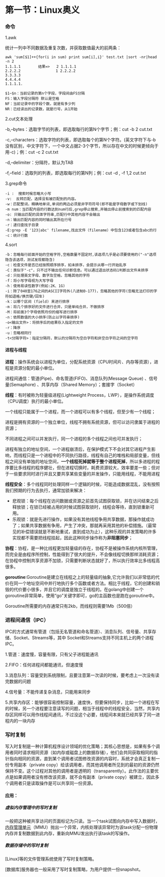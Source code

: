 # 第一节：Linux奥义

### 命令

1.awk

统计一列中不同数据及重复次数，并获取数值最大的前两条：

```shell
awk 'sum[$1]++{for(i in sum) print sum[i],i}' test.txt |sort -nr|head -n 2
1.1.1.1        结果=>   2 1.1.1.1 
2.2.2.2	               1 2.2.2.2	
3.3.3.3					
4.4.4.4					
1.1.1.1.
```

```shell
$1~$n：当前记录的第n个字段，字段间由FS分隔
FS：输入字段分隔符 默认是空格
NF：当前记录中的字段个数，就是有多少列
NR：已经读出的记录数，就是行号，从1开始
```

2.cut文本处理

-b,–bytes：选取字节的列表，即选取每行的第N个字节；例：cut -b 2 cut.txt

-c,–characters：选取字符的列表，即选取每个的第N个字符。(英文字符下与-b没有区别，中文字符下，一个中文占据2-3个字节，所以存在中文的时候更倾向于用-c)；例：cut -c 2 cut.txt

-d,–delimiter：分隔符，默认为TAB

-f,–field：选取列的列表，即选取每行的第N列；例：cut -d , -f 1,2 cut.txt

3.grep命令

```shell
-i :  搜索时候忽略大小写
-v:  反转匹配，选择没有被匹配到的内容。
-w：匹配整词，精确地单词,单词的两边必须是非字符符号(即不能是字母数字或下划线)
-m num：当匹配内容的行数达到num行后,grep停止搜索,并输出停止前搜索到的匹配内容
-o: 只输出匹配的具体字符串,匹配行中其他内容不会输出
-n：输出匹配内容的同时输出其所在行号
-r：递归查找子目录
-E:grep -E '123|abc' filename,找出文件（filename）中包含123或者包含abc的行
-c：统计行数
```

4.sort

```shell
-b：忽略每行前面开始的空格字符,空格数量不固定时,该选项几乎是必须要使用的("-n"选项隐含该选项，测试发现都隐含)
-c：检查文件是否已经按照顺序排序，如未排序，会提示从哪一行开始乱序
-C：类似于"-c"，只不过不输出任何诊断信息。可以通过退出状态码1判断出文件未排序
-d：只处理英文字母、数字及空格，忽略其他的字符
-f：将小写字母视为大写字母
-h：使用易读性数字(例如:2K、1G)
-i：除了040至176之间的ASCII字符外(八进制0-177)，忽略其他的字符(忽略无法打印的字符如退格/换页键/回车)
-k：以哪个区间 (field) 来进行排序
-m：将几个排序好的文件进行合并，只是单纯合并，不做排序
-M：将前面3个字母依照月份的缩写进行排序
-n：依照数值的大小排序(防止以字符串排序)
-o<输出文件>：将排序后的结果存入指定的文件
-r：降序
-u：忽略相同行
-t<分隔字符>：指定分隔符，默认的分隔符为空白字符和非空白字符之间的空字符
```

#### 进程与线程

**进程**：操作系统会以进程为单位，分配系统资源（CPU时间片、内存等资源），进程是资源分配的最小单位。

进程间通信：管道(Pipe)、命名管道(FIFO)、消息队列(Message Queue) 、信号量(Semaphore) 、共享内存（Shared Memory）；套接字（Socket）

**线程**：有时被称为轻量级进程(Lightweight Process，LWP），是操作系统调度（CPU调度）执行的最小单位。

一个线程只能属于一个进程，而一个进程可以有多个线程，但至少有一个线程；

进程是拥有资源的一个独立单位，线程不拥有系统资源，但可以访问隶属于进程的资源；

不同进程之间可以并发执行，同一个进程的多个线程之间也可并发执行；

进程有独立的地址空间，一个进程崩溃后，在保护模式下不会对其它进程产生影响，而线程只是一个进程中的不同执行路径，线程有自己的堆栈和局部变量，但线程之间没有单独的地址空间，**一个线程死掉就等于整个进程死掉**，所以多进程的程序要比多线程的程序健壮，但在进程切换时，耗费资源较大，效率要差一些；但对于一些要求同时进行并且又要共享某些变量的并发操作，只能用线程，不能用进程

**线程安全**：多个线程同时处理同样一个逻辑的时候，可能造成数据混乱，没有按照我们预期的行为去执行，通常加锁来解决：

- 悲观锁：每个线程在访问数据或资源之前首先试图获取锁，并在访问结束之后释放锁；在锁已经被占用的时候试图获取锁时，线程会等待，直到锁重新可用。
- 乐观锁：就是先进行操作，如果没有其他线程争用共享数据，那操作就成功了；如果共享数据有争用，产生了冲突，那就再采用其他的补偿措施。（最常见的补偿错误就是不断地重试，直到成功为止），这种乐观的并发策略的许多实现都不需要把线程挂起，因此这种同步操作称为**非阻塞同步**；

**协程**：协程，是一种比线程更加轻量级的存在，协程不是被操作系统内核所管理，而完全是由程序所控制，性能得到了很大的提升，不会像线程切换那样消耗资源；在协程中控制共享资源不加锁，只需要判断状态就好了，所以执行效率比多线程高很多。

**goroutine**:Goroutine是建立在线程之上的轻量级的抽象,它允许我们以非常低的代价在同一个地址空间中并行地执行多个函数或者方法。相比于线程，它的创建和销毁的代价要小很多，并且它的调度是独立于线程的。在golang中创建一个goroutine非常简单，使用“go”关键字即可，go的主函数也是跑在goroutine中。

Goroutine所需要的内存通常只有2kb，而线程则需要1Mb（500倍）

### 进程间通信（IPC）

IPC的方式通常有管道（包括无名管道和命名管道）、消息队列、信号量、共享存储、Socket、Streams等，其中 Socket和Streams支持不同主机上的两个进程IPC。

1.管道：速度慢，容量有限，只有父子进程能通讯    

2.FIFO：任何进程间都能通讯，但速度慢    

3.消息队列：容量受到系统限制，且要注意第一次读的时候，要考虑上一次没有读完数据的问题    

4.信号量：不能传递复杂消息，只能用来同步    

5.共享内存区：能够很容易控制容量，速度快，但要保持同步，比如一个进程在写的时候，另一个进程要注意读写的问题，相当于线程中的线程安全，当然，共享内存区同样可以用作线程间通讯，不过没这个必要，线程间本来就已经共享了同一进程内的一块内存

### 写时复制

写入时复制是一种计算机程序设计领域的优化策略；其核心思想是，如果有多个调用者同时请求相同资源（如内存或磁盘上的数据存储），他们会共同获取相同的指针指向相同的资源，直到某个调用者试图修改资源的内容时，系统才会真正复制一份专用副本（private copy）给该调用者，而其他调用者所见到的最初的资源仍然保持不变。这个过程对其他的调用者是透明的（transparently）。此作法的主要优点是如果调用者没有修改该资源，就不会有副本（private copy）被建立，因此多个调用者只是读取操作是可以共享同一份资源。

#### 应用：

##### 虚拟内存管理中的写时复制

一般把这种被共享访问的页面标记为只读。当一个task试图向内存中写入数据时，[内存管理单元](https://zh.wikipedia.org/wiki/%E5%86%85%E5%AD%98%E7%AE%A1%E7%90%86%E5%8D%95%E5%85%83)（MMU）抛出一个异常，内核处理该异常时为该task分配一份物理内存并复制数据到此内存，重新向MMU发出执行该task的写操作。

##### 数据存储中的写时复制

[Linux]等的文件管理系统使用了写时复制策略。

[数据库]服务器也一般采用了写时复制策略，为用户提供一份snapshot。
